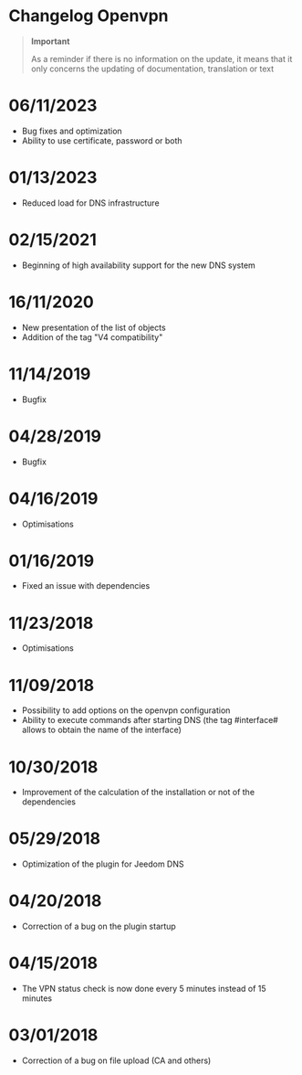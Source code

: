 # Changelog Openvpn

>**Important**
>
>As a reminder if there is no information on the update, it means that it only concerns the updating of documentation, translation or text

# 06/11/2023

- Bug fixes and optimization
- Ability to use certificate, password or both

# 01/13/2023

- Reduced load for DNS infrastructure

# 02/15/2021

- Beginning of high availability support for the new DNS system

# 16/11/2020

- New presentation of the list of objects
- Addition of the tag "V4 compatibility"

# 11/14/2019

- Bugfix

# 04/28/2019

- Bugfix

# 04/16/2019

- Optimisations

# 01/16/2019

- Fixed an issue with dependencies

# 11/23/2018

- Optimisations

# 11/09/2018

- Possibility to add options on the openvpn configuration
- Ability to execute commands after starting DNS (the tag #interface# allows to obtain the name of the interface)

# 10/30/2018

- Improvement of the calculation of the installation or not of the dependencies

# 05/29/2018

- Optimization of the plugin for Jeedom DNS

# 04/20/2018

- Correction of a bug on the plugin startup

# 04/15/2018

- The VPN status check is now done every 5 minutes instead of 15 minutes

# 03/01/2018

-	Correction of a bug on file upload (CA and others)
